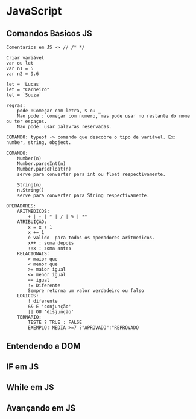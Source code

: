 # JavaScript
 ## Comandos Basicos JS
    Comentarios em JS -> // /* */

    Criar variável
    var ou let
    var n1 = 5
    var n2 = 9.6

    let = 'Lucas'
    let = "Carneiro"
    let = `Souza`

    regras: 
        pode :Começar com letra, $ ou _
        Nao pode : começar com numero, mas pode usar no restante do nome ou ter espaços.
        Nao pode: usar palavras reservadas. 
    
    COMANDO: typeof -> comando que descobre o tipo de variável. Ex: number, string, obgject.

    COMANDO:
        Number(n)
        Number.parseInt(n)
        Number.parseFloat(n)
        serve para converter para int ou float respectivamente.

        String(n)
        n.String()
        serve para converter para String respectivamente.

    OPERADORES:
        ARITMEDICOS:
            + | - | * | / | % | **
        ATRIBUIÇÃO:
            x = x + 1
            x += 1
            é valido  para todos os operadores aritmedicos.
            x++ : soma depois
            ++x : soma antes   
        RELACIONAIS:
            > maior que
            < menor que
            >= maior igual
            <= menor igual
            == igual
            != Diferente
            Sempre retorna um valor verdadeiro ou falso
        LOGICOS:
            ! diferente
            && E 'conjunção'
            || OU 'disjunção'
        TERNARIO:
            TESTE ? TRUE : FALSE
            EXEMPLO: MEDIA >=7 ?"APROVADO":"REPROVADO



 ## Entendendo a DOM
    



 ## IF em JS
 ## While em JS
 ## Avançando em JS

